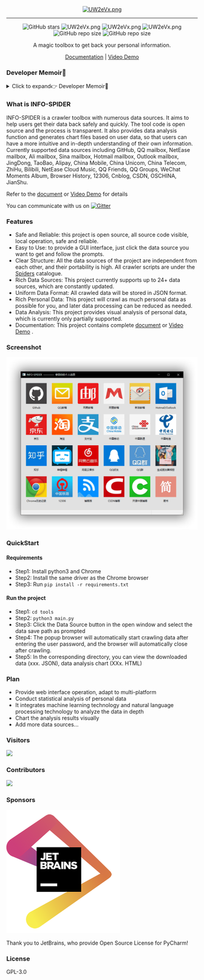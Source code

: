 <p align="center">
  <a href="https://www.meetup.com/Angular-Medellin/">
    <img src="https://s1.ax1x.com/2020/07/19/UW2eVx.png" alt="UW2eVx.png" border="0" height="20%" width="20%"/>
  </a>
</p>

***

<p align="center">
    <a>
        <img alt="GitHub stars" src="https://img.shields.io/github/stars/kangvcar/infospider?style=social">
    </a>
    <a>
        <img src="https://img.shields.io/badge/python-v3-blue?style=flat-square" alt="UW2eVx.png" />
    </a>
    <a>
        <img src="https://img.shields.io/badge/platform-Windows-blue?style=flat-square" alt="UW2eVx.png" />
    </a>
    <a>
        <img src="https://img.shields.io/website?up_message=%E4%BD%BF%E7%94%A8%E6%96%87%E6%A1%A3&url=https%3A%2F%2Finfospider.vercel.app%2F" alt="UW2eVx.png" />
    </a>
    <a>
    <img alt="GitHub repo size" src="https://img.shields.io/github/repo-size/kangvcar/infospider?style=flat-square">
    </a>
    <a>
    <img alt="GitHub repo size" src="https://img.shields.io/badge/license-GPL-blue?style=flat-square">
    </a>
</p>
<p align="center">A magic toolbox to get back your personal information.</p>
<p align="center"><a href="https://infospider.vercel.app/">Documentation</a> | <a href="https://www.bilibili.com/video/BV14f4y1R7oF/">Video Demo</a></p>

### Developer Memoir🌈
<details>
<summary>Click to expand👉 Developer Memoir🌈</summary>

#### Scenes 1

As usual, Xiao Ming opened the Chrome browser to browse the BBS, Tieba. Accidentally, Xiaoming opened the advertisement on the web page and jumped to JingDong Mall. When he went to close the window subconsciously, he found that (OS: it was just the product I needed!) How would JD know?Now that I've opened it, let's see the details of the product! Not bad. （OS: Give it a try!)

#### Scenes 2

Bai listens to the netease cloud music daily recommended song list can not get out of it (OS: wow! Why the playlist full of my favorite music styles? How great the netease cloud music! Love it so much! I have to buy a mumbership), strolling through ZhiHu's "How elegant XXX?, "What kind of experience is XXX?, "How do you evaluate XXX? (OS: Huh? This question is just what I want to ask, it has already been asked! What?? Thousands of answers!! Go inside and have a look!)

#### Scenes 3

Xiao Da never forget to enrich himself at work. As the major technical cnblog, CSDN, OSChina, JianShu, JueJin, etc.,  he find the homepage content recommendation is great (OS: these technical net posts are so great. I don't have to look for it as it came out). When he open the blog home page unconsciously,he found  himself stick to write blog for three years, its technology stack is becoming more and more rich (OS: how to blog background does not provide a data analysis system? I want to see how many posts I've done over the years, when I've done it, which posts are hot, which technologies I've spent more time on, and which times I've been at my peak in the evenings? In the wee hours? I hope the system can give me more guidance data so that I can create better! Looking at the above scenes, you may sigh over the progress of technology, which has greatly improved our way of life. )

#### Idea

If you have a tool like this, it can help you get your personal information back, it can help you aggregate your personal information from various sites, it can help you analyze your personal data and give you Suggestions, it can help you visualize your personal data so that you can know yourself better.

> Would you need such a tool? Would you like such a tool?

Based on the above, I started to develop **[INFO-SPIDER](https://github.com/kangvcar/InfoSpider)** 👇👇👇

</details>

### What is INFO-SPIDER

INFO-SPIDER  is a crawler toolbox with numerous data sources. It aims to help users get their data back safely and quickly. The tool code is open source and the process is transparent.
It also provides data analysis function and generates chart files based on user data, so that users can have a more intuitive and in-depth understanding of their own information.
Currently supported data sources including GitHub, QQ mailbox, NetEase mailbox, Ali mailbox, Sina mailbox, Hotmail mailbox, Outlook mailbox, JingDong, TaoBao, Alipay, China Mobile, China Unicom, China Telecom, ZhiHu, Bilibili, NetEase Cloud Music, QQ Friends, QQ Groups, WeChat Moments Album, Browser History, 12306, Cnblog, CSDN, OSCHINA, JianShu.

Refer to the [document](https://infospider.vercel.app) or [Video Demo](https://www.bilibili.com/video/BV14f4y1R7oF/) for details

You can communicate with us on [![Gitter](https://badges.gitter.im/Info-Spider/community.svg)](https://gitter.im/Info-Spider/community?utm_source=badge&utm_medium=badge&utm_campaign=pr-badge)

### Features
- Safe and Reliable: this project is open source, all source code visible, local operation, safe and reliable.
- Easy to Use: to provide a GUI interface, just click the data source you want to get and follow the prompts.
- Clear Structure: All the data sources of the project are independent from each other, and their portability is high. All crawler scripts are under the [Spiders](https://github.com/kangvcar/InfoSpider/tree/master/Spiders) catalogue.
- Rich Data Sources: This project currently supports up to 24+ data sources, which are constantly updated.
- Uniform Data Format: All crawled data will be stored in JSON format.
- Rich Personal Data: This project will crawl as much personal data as possible for you, and later data processing can be reduced as needed.
- Data Analysis: This project provides visual analysis of personal data, which is currently only partially supported.
- Documentation: This project contains complete  [document](https://infospider.vercel.app) or [Video Demo](https://www.bilibili.com/video/BV14f4y1R7oF/) .

### Screenshot

![screenshot.png](https://github.com/kangvcar/InfoSpider/blob/master/docs/_media/screenshot.png?raw=true)

### QuickStart

#### Requirements
- Step1: Install python3 and Chrome
- Step2: Install the same driver as the Chrome browser
- Step3: Run `pip install -r requirements.txt`

#### Run the project
- Step1: `cd tools`
- Step2: `python3 main.py`
- Step3: Click the Data Source button in the open window and select the data save path as prompted
- Step4: The popup browser will automatically start crawling data after entering the user password, and the browser will automatically close after crawling.
- Step5: In the corresponding directory, you can view the downloaded data (xxx. JSON), data analysis chart (XXx. HTML)

### Plan
- Provide web interface operation, adapt to multi-platform
- Conduct statistical analysis of personal data
- It integrates machine learning technology and natural language processing technology to analyze the data in depth
- Chart the analysis results visually
- Add more data sources...

### Visitors

![](http://profile-counter.glitch.me/kangvcar/count.svg)

### Contributors

<a href="https://github.com/kangvcar/infospider/graphs/contributors">
  <img src="https://contributors-img.web.app/image?repo=kangvcar/infospider" />
</a>

### Sponsors

![](https://github.com/kangvcar/InfoSpider/blob/master/docs/_media/JetBrains.png?raw=true)

Thank you to JetBrains, who provide Open Source License for PyCharm!

### License

GPL-3.0